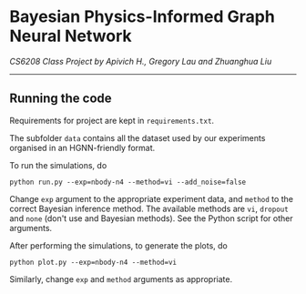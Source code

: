 # Bayesian Physics-Informed Graph Neural Network

_CS6208 Class Project by Apivich H., Gregory Lau and Zhuanghua Liu_

---

## Running the code

Requirements for project are kept in `requirements.txt`.

The subfolder `data` contains all the dataset used by our experiments organised in an HGNN-friendly format.

To run the simulations, do
```
python run.py --exp=nbody-n4 --method=vi --add_noise=false
```
Change `exp` argument to the appropriate experiment data, and `method` to the correct Bayesian inference method. The available methods are `vi`, `dropout` and `none` (don't use and Bayesian methods). See the Python script for other arguments.

After performing the simulations, to generate the plots, do
```
python plot.py --exp=nbody-n4 --method=vi
```
Similarly, change `exp` and `method` arguments as appropriate.